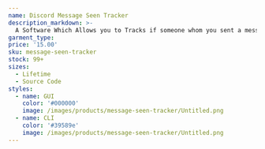 ```yaml
---
name: Discord Message Seen Tracker
description_markdown: >-
  A Software Which Allows you to Tracks if someone whom you sent a message on discord has seen the message or not.
garment_type:
price: '15.00'
sku: message-seen-tracker
stock: 99+
sizes:
  - Lifetime
  - Source Code
styles:
  - name: GUI
    color: '#000000'
    image: /images/products/message-seen-tracker/Untitled.png
  - name: CLI
    color: '#39589e'
    image: /images/products/message-seen-tracker/Untitled.png
---
```

